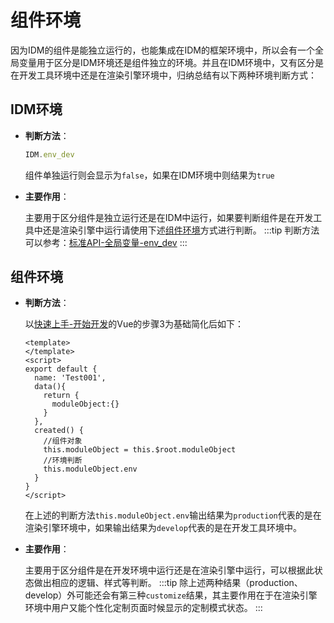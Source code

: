 # 组件环境
因为IDM的组件是能独立运行的，也能集成在IDM的框架环境中，所以会有一个全局变量用于区分是IDM环境还是组件独立的环境。并且在IDM环境中，又有区分是在开发工具环境中还是在渲染引擎环境中，归纳总结有以下两种环境判断方式：
## **IDM环境**

  - **判断方法**：
    ```js
    IDM.env_dev
    ```
    组件单独运行则会显示为`false`，如果在IDM环境中则结果为`true`
    
  - **主要作用**：

    主要用于区分组件是独立运行还是在IDM中运行，如果要判断组件是在开发工具中还是渲染引擎中运行请使用下述[组件环境](./env.md#组件环境)方式进行判断。
    :::tip
    判断方法可以参考：[标准API-全局变量-env_dev](../coreapi/variables.md#env-dev)
    :::
## **组件环境**

  - **判断方法**：

    以[快速上手-开始开发](./easystart.md#开始开发)的Vue的步骤3为基础简化后如下：
    ```vue
    <template>
    </template>
    <script>
    export default {
      name: 'Test001',
      data(){
        return {
          moduleObject:{}
        }
      },
      created() {
        //组件对象
        this.moduleObject = this.$root.moduleObject
        //环境判断
        this.moduleObject.env
      }
    }
    </script>
    ```
    在上述的判断方法`this.moduleObject.env`输出结果为`production`代表的是在渲染引擎环境中，如果输出结果为`develop`代表的是在开发工具环境中。
  - **主要作用**：

    主要用于区分组件是在开发环境中运行还是在渲染引擎中运行，可以根据此状态做出相应的逻辑、样式等判断。
    :::tip
    除上述两种结果（production、develop）外可能还会有第三种`customize`结果，其主要作用在于在渲染引擎环境中用户又能个性化定制页面时候显示的定制模式状态。
    :::